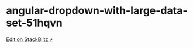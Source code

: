 # angular-dropdown-with-large-data-set-51hqvn

[Edit on StackBlitz ⚡️](https://stackblitz.com/edit/angular-dropdown-with-large-data-set-51hqvn)